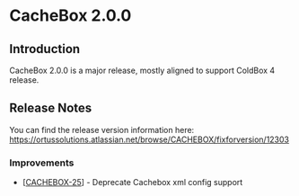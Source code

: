 # CacheBox 2.0.0

## Introduction

CacheBox 2.0.0 is a major release, mostly aligned to support ColdBox 4 release.

## Release Notes

You can find the release version information here:
https://ortussolutions.atlassian.net/browse/CACHEBOX/fixforversion/12303
                                        
<h3>Improvements
</h3>
<ul>
<li>[<a href='https://ortussolutions.atlassian.net/browse/CACHEBOX-25'>CACHEBOX-25</a>] - Deprecate Cachebox xml config support
</li>
</ul>
